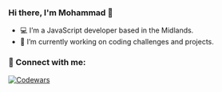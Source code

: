 ### Hi there, I'm Mohammad 👋

- 💻 I’m a JavaScript developer based in the Midlands. 
- 🔭 I’m currently working on coding challenges and projects.

### 🤝 Connect with me:

[![Codewars](https://www.codewars.com/users/mz0121coder/badges/small)](https://www.codewars.com/users/mz0121coder)
<!-- [![Twitter URL](https://img.shields.io/twitter/url/https/twitter.com/mzcoder7.svg?style=social&label=Follow%20%40mzcoder7)](https://twitter.com/mzcoder7) -->

<!-- ## &#x1f4c8; GitHub Stats -->
<!-- ![MZ's GitHub stats](https://github-readme-stats.vercel.app/api?username=mz0121coder&show_icons=true&theme=tokyonight) -->
<!--
**mz0121coder/mz0121coder** is a ✨ _special_ ✨ repository because its `README.md` (this file) appears on your GitHub profile.

Here are some ideas to get you started:

- 🔭 I’m currently working on ...
- 🌱 I’m currently learning ...
- 👯 I’m looking to collaborate on ...
- 🤔 I’m looking for help with ...
- 💬 Ask me about ...
- 📫 How to reach me: ...
- 😄 Pronouns: ...
- ⚡ Fun fact: ...
-->
